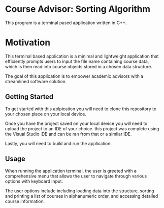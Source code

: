 
# Course Advisor: Sorting Algorithm

This program is a terminal pased application written in C++.


# Motivation

This terminal based application is a minimal and lightweight application that efficiently prompts users to input the file name containing course data, which is then read into course objects stored in a chosen data structure.

The goal of this application is to empower academic advisors with a streamlined software solution.
## Getting Started

To get started with this aplpication you will need to clone this repository to your chosen place on your local device.

Once you have the project saved on your local device you will need to upload the project to an IDE of your choice. this project was complete using the Visual Studio IDE and can be ran from that or a similar IDE.

Lastly, you will need to build and run the application.



## Usage

When running the application terminal, the user is greeted with a comprehensive menu that allows the user to navigate through various options with keyboard input.

The user options include including loading data into the structure, sorting and printing a list of courses in alphanumeric order, and accessing detailed course information.

